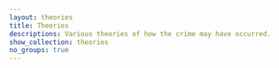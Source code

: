 ```yaml
---
layout: theories
title: Theories
descriptions: Various theories of how the crime may have occurred.
show_collection: theories
no_groups: true
---
```

